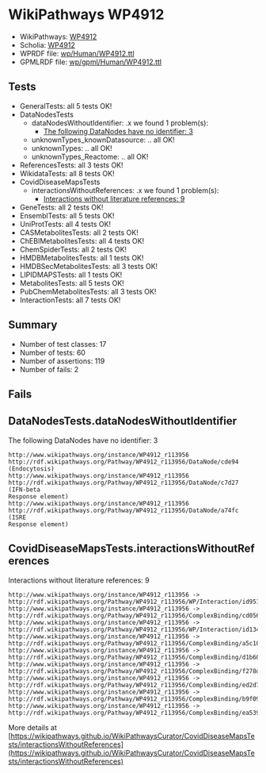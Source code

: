 # WikiPathways WP4912

* WikiPathways: [WP4912](https://identifiers.org/wikipathways:WP4912)
* Scholia: [WP4912](https://scholia.toolforge.org/wikipathways/WP4912)
* WPRDF file: [wp/Human/WP4912.ttl](../wp/Human/WP4912.ttl)
* GPMLRDF file: [wp/gpml/Human/WP4912.ttl](../wp/gpml/Human/WP4912.ttl)

## Tests
* GeneralTests: all 5 tests OK!
* DataNodesTests
    * dataNodesWithoutIdentifier: .x we found 1 problem(s):
        * [The following DataNodes have no identifier: 3](#d2d32fa2)
    * unknownTypes_knownDatasource: .. all OK!
    * unknownTypes: .. all OK!
    * unknownTypes_Reactome: .. all OK!
* ReferencesTests: all 3 tests OK!
* WikidataTests: all 8 tests OK!
* CovidDiseaseMapsTests
    * interactionsWithoutReferences: .x we found 1 problem(s):
        * [Interactions without literature references: 9](#2e295937)
* GeneTests: all 2 tests OK!
* EnsemblTests: all 5 tests OK!
* UniProtTests: all 4 tests OK!
* CASMetabolitesTests: all 2 tests OK!
* ChEBIMetabolitesTests: all 4 tests OK!
* ChemSpiderTests: all 2 tests OK!
* HMDBMetabolitesTests: all 1 tests OK!
* HMDBSecMetabolitesTests: all 3 tests OK!
* LIPIDMAPSTests: all 1 tests OK!
* MetabolitesTests: all 5 tests OK!
* PubChemMetabolitesTests: all 3 tests OK!
* InteractionTests: all 7 tests OK!


## Summary

* Number of test classes: 17
* Number of tests: 60
* Number of assertions: 119
* Number of fails: 2

## Fails

<a name="d2d32fa2" />

## DataNodesTests.dataNodesWithoutIdentifier

The following DataNodes have no identifier: 3
```
http://www.wikipathways.org/instance/WP4912_r113956 http://rdf.wikipathways.org/Pathway/WP4912_r113956/DataNode/cde94 (Endocytosis)
http://www.wikipathways.org/instance/WP4912_r113956 http://rdf.wikipathways.org/Pathway/WP4912_r113956/DataNode/c7d27 (IFN-beta
Response element)
http://www.wikipathways.org/instance/WP4912_r113956 http://rdf.wikipathways.org/Pathway/WP4912_r113956/DataNode/a74fc (ISRE 
Response element)
```

<a name="2e295937" />

## CovidDiseaseMapsTests.interactionsWithoutReferences

Interactions without literature references: 9
```
http://www.wikipathways.org/instance/WP4912_r113956 -> http://rdf.wikipathways.org/Pathway/WP4912_r113956/WP/Interaction/id95166c5e
http://www.wikipathways.org/instance/WP4912_r113956 -> http://rdf.wikipathways.org/Pathway/WP4912_r113956/ComplexBinding/cd056
http://www.wikipathways.org/instance/WP4912_r113956 -> http://rdf.wikipathways.org/Pathway/WP4912_r113956/WP/Interaction/id134a11f0
http://www.wikipathways.org/instance/WP4912_r113956 -> http://rdf.wikipathways.org/Pathway/WP4912_r113956/ComplexBinding/a5c10
http://www.wikipathways.org/instance/WP4912_r113956 -> http://rdf.wikipathways.org/Pathway/WP4912_r113956/ComplexBinding/d1b60
http://www.wikipathways.org/instance/WP4912_r113956 -> http://rdf.wikipathways.org/Pathway/WP4912_r113956/ComplexBinding/f278d
http://www.wikipathways.org/instance/WP4912_r113956 -> http://rdf.wikipathways.org/Pathway/WP4912_r113956/ComplexBinding/ed2d7
http://www.wikipathways.org/instance/WP4912_r113956 -> http://rdf.wikipathways.org/Pathway/WP4912_r113956/ComplexBinding/b9f09
http://www.wikipathways.org/instance/WP4912_r113956 -> http://rdf.wikipathways.org/Pathway/WP4912_r113956/ComplexBinding/ea539
```

More details at [https://wikipathways.github.io/WikiPathwaysCurator/CovidDiseaseMapsTests/interactionsWithoutReferences](https://wikipathways.github.io/WikiPathwaysCurator/CovidDiseaseMapsTests/interactionsWithoutReferences)

